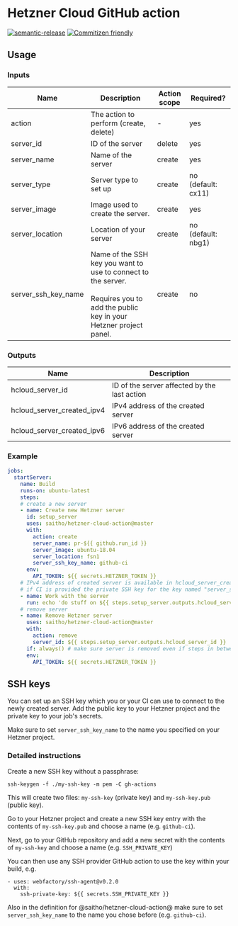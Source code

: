 # Hetzner Cloud GitHub action

[![semantic-release](https://img.shields.io/badge/%20%20%F0%9F%93%A6%F0%9F%9A%80-semantic--release-e10079.svg)](https://github.com/semantic-release/semantic-release)
[![Commitizen friendly](https://img.shields.io/badge/commitizen-friendly-brightgreen.svg)](http://commitizen.github.io/cz-cli/)

## Usage

### Inputs

| Name | Description | Action scope | Required? |
| ---- | ----------- | ------------ | --------- |
| action | The action to perform (create, delete) | - | yes |
| server_id | ID of the server | delete | yes |
| server_name | Name of the server | create | yes |
| server_type | Server type to set up | create | no (default: cx11) |
| server_image | Image used to create the server. | create | yes |
| server_location | Location of your server | create | no (default: nbg1) |
| server_ssh_key_name | Name of the SSH key you want to use to connect to the server.<br /><br />Requires you to add the public key in your Hetzner project panel. | create | no |

### Outputs

| Name             | Description |
| ---------------- | -------------------------------------------- |
| hcloud_server_id | ID of the server affected by the last action |
| hcloud_server_created_ipv4 | IPv4 address of the created server |
| hcloud_server_created_ipv6 | IPv6 address of the created server |

### Example

```yaml
jobs:
  startServer:
    name: Build
    runs-on: ubuntu-latest
    steps:
    # create a new server
    - name: Create new Hetzner server
      id: setup_server
      uses: saitho/hetzner-cloud-action@master
      with:
        action: create
        server_name: pr-${{ github.run_id }}
        server_image: ubuntu-18.04
        server_location: fsn1
        server_ssh_key_name: github-ci
      env:
        API_TOKEN: ${{ secrets.HETZNER_TOKEN }}
    # IPv4 address of created server is available in hcloud_server_created_ipv4
    # if CI is provided the private SSH key for the key named "server_ssh_key_name" it can connect via SSH
    - name: Work with the server
      run: echo 'do stuff on ${{ steps.setup_server.outputs.hcloud_server_created_ipv4 }}'
    # remove server
    - name: Remove Hetzner server
      uses: saitho/hetzner-cloud-action@master
      with:
        action: remove
        server_id: ${{ steps.setup_server.outputs.hcloud_server_id }}
      if: always() # make sure server is removed even if steps in between fail
      env:
        API_TOKEN: ${{ secrets.HETZNER_TOKEN }}
```

## SSH keys

You can set up an SSH key which you or your CI can use to connect to the newly created server.
Add the public key to your Hetzner project and the private key to your job's secrets.

Make sure to set `server_ssh_key_name` to the name you specified on your Hetzner project.

### Detailed instructions


Create a new SSH key without a passphrase:

```
ssh-keygen -f ./my-ssh-key -m pem -C gh-actions
```

This will create two files: `my-ssh-key` (private key) and `my-ssh-key.pub` (public key).

Go to your Hetzner project and create a new SSH key entry with the contents of `my-ssh-key.pub` and choose a name (e.g. `github-ci`).

Next, go to your GitHub repository and add a new secret with the contents of `my-ssh-key` and choose a name (e.g. `SSH_PRIVATE_KEY`)

You can then use any SSH provider GitHub action to use the key within your build, e.g.

```
- uses: webfactory/ssh-agent@v0.2.0
  with:
    ssh-private-key: ${{ secrets.SSH_PRIVATE_KEY }}
```

Also in the definition for @saitho/hetzner-cloud-action@ make sure to set `server_ssh_key_name` to the name you chose before (e.g. `github-ci`).